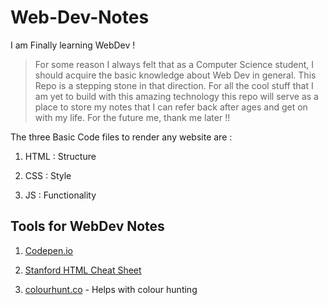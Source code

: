 # Web-Dev-Notes
I am Finally learning WebDev !

> For some reason I always felt that as a Computer Science student, I should acquire the basic knowledge about Web Dev in general. This Repo is a stepping stone in that direction. For all the cool stuff that I am yet to build with this amazing technology this repo will serve as a place to store my notes that I can refer back after ages and get on with my life. For the future me, thank me later !! 

The three Basic Code files to render any website are :

1. HTML : Structure

2. CSS : Style 

3. JS : Functionality

## Tools for WebDev Notes

1. [Codepen.io](https://codepen.io/)

2. [Stanford HTML Cheat Sheet](https://web.stanford.edu/group/csp/cs21/htmlcheatsheet.pdf)

3. [colourhunt.co](colourhunt.co) - Helps with colour hunting
